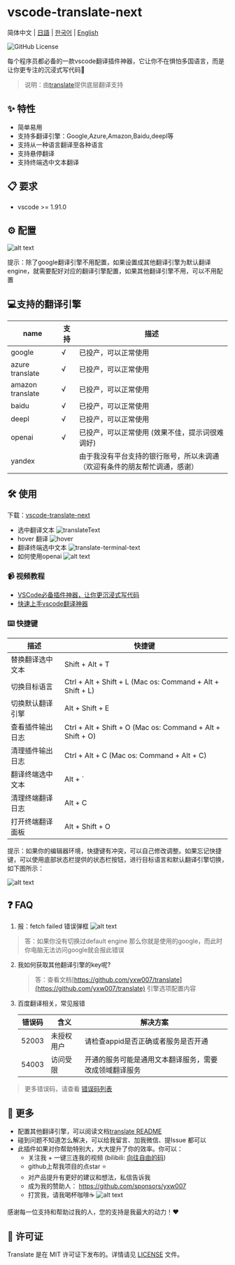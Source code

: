 # vscode-translate-next

简体中文 | [日語](README_ja.md) | [한국어](README_ko.md) | [English](README.md)

![GitHub License](https://img.shields.io/github/license/yxw007/vscode-translate-next)

每个程序员都必备的一款vscode翻译插件神器，它让你不在惧怕多国语言，而是让你更专注的沉浸式写代码🚀

> 说明：由[translate](https://github.com/yxw007/translate)提供底层翻译支持

## ✨ 特性

- 简单易用
- 支持多翻译引擎：Google,Azure,Amazon,Baidu,deepl等
- 支持从一种语言翻译至各种语言
- 支持悬停翻译
- 支持终端选中文本翻译

## 📋 要求

- vscode >= 1.91.0

## ⚙️ 配置

  ![alt text](assets/images/config.jpg)

  提示：除了google翻译引擎不用配置，如果设置成其他翻译引擎为默认翻译engine，就需要配好对应的翻译引擎配置，如果其他翻译引擎不用，可以不用配置

## 💻支持的翻译引擎  

| name             | 支持 | 描述                                                                       |
| ---------------- | ---- | -------------------------------------------------------------------------- |
| google           | √    | 已投产，可以正常使用                                                       |
| azure translate  | √    | 已投产，可以正常使用                                                       |
| amazon translate | √    | 已投产，可以正常使用                                                       |
| baidu            | √    | 已投产，可以正常使用                                                       |
| deepl            | √    | 已投产，可以正常使用                                                       |
| openai           | √    | 已投产，可以正常使用 (效果不佳，提示词很难调好)                            |
| yandex           |      | 由于我没有平台支持的银行账号，所以未调通（欢迎有条件的朋友帮忙调通，感谢） |

## 🛠️ 使用

下载：[vscode-translate-next](https://marketplace.visualstudio.com/items?itemName=yxw007.vscode-translate-next)

- 选中翻译文本
  ![translateText](assets/images/usage.gif)
- hover 翻译
  ![hover](assets/images/hover.gif)
- 翻译终端选中文本
  ![translate-terminal-text](assets/images/translate-terminal-text.gif)
- 如何使用openai 
  ![alt text](assets/images/open_ai_usage.gif)

### 📹 视频教程
- [VSCode必备插件神器，让你更沉浸式写代码](https://www.bilibili.com/video/BV1Y1zMYQEbi/?vd_source=eaea9ad794278c4e15f13efa6d046736)
- [快速上手vscode翻译神器](https://www.bilibili.com/video/BV1eVzZYoEkf/?vd_source=eaea9ad794278c4e15f13efa6d046736)

### ⌨️ 快捷键

| 描述             | 快捷键                                                     |
| ---------------- | ---------------------------------------------------------- |
| 替换翻译选中文本 | Shift + Alt + T                                            |
| 切换目标语言     | Ctrl + Alt + Shift + L (Mac os: Command + Alt + Shift + L) |
| 切换默认翻译引擎 | Alt + Shift + E                                            |
| 查看插件输出日志 | Ctrl + Alt + Shift + O (Mac os: Command + Alt + Shift + O) |
| 清理插件输出日志 | Ctrl + Alt + C (Mac os: Command + Alt + C)                 |
| 翻译终端选中文本 | Alt + `                                                    |
| 清理终端翻译日志 | Alt + C                                                    |
| 打开终端翻译面板 | Alt + Shift + O                                            |

提示：如果你的编辑器环境，快捷键有冲突，可以自己修改调整。如果忘记快捷键，可以使用底部状态栏提供的状态栏按钮，进行目标语言和默认翻译引擎切换，如下图所示：

![alt text](assets/images/image.png)

## ❓ FAQ

1. 报：fetch failed 错误弹框
    ![alt text](assets/images/error-1.png)

  > 答：如果你没有切换过default engine 那么你就是使用的google，而此时你电脑无法访问google就会报此错误

2. 我如何获取其他翻译引擎的key呢?

   > 答：查看文档[https://github.com/yxw007/translate](https://github.com/yxw007/translate) 引擎选项配置内容

3. 百度翻译相关，常见报错

    | 错误码 | 含义       | 解决方案                                               |
    | ------ | ---------- | ------------------------------------------------------ |
    | 52003  | 未授权用户 | 请检查appid是否正确或者服务是否开通                    |
    | 54003  | 访问受限   | 开通的服务可能是通用文本翻译服务，需要改成领域翻译服务 |
    
  > 更多错误码，请查看 [错误码列表](https://api.fanyi.baidu.com/doc/22)

## 📢 更多

- 配置其他翻译引擎，可以阅读文档[translate README](https://github.com/yxw007/translate/blob/master/README_zh-CN.md)
- 碰到问题不知道怎么解决，可以给我留言、加我微信、提Issue 都可以
- 此插件如果对你帮助特别大，大大提升了你的效率。你可以：
    - 关注我 + 一键三连我的视频 (bilibili: [向往自由的码](https://space.bilibili.com/3546754775517426?spm_id_from=333.788.0.0))
    - github上帮我项目的点star ⭐
    - 对产品提升有更好的建议和想法，私信告诉我
    - 成为我的赞助人： https://github.com/sponsors/yxw007
    - 打赏我，请我喝杯咖啡☕
        ![alt text](assets/images/give_a_reward.jpg)

感谢每一位支持和帮助过我的人，您的支持是我最大的动力！❤️

## 📄 许可证

Translate 是在 MIT 许可证下发布的。详情请见 [LICENSE](./LICENSE) 文件。
